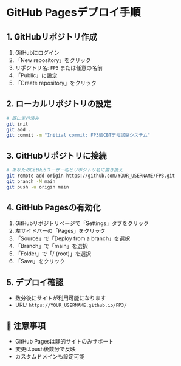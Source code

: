 # GitHub Pagesデプロイ手順

## 1. GitHubリポジトリ作成

1. GitHubにログイン
2. 「New repository」をクリック
3. リポジトリ名: `FP3` または任意の名前
4. 「Public」に設定
5. 「Create repository」をクリック

## 2. ローカルリポジトリの設定

```bash
# 既に実行済み
git init
git add .
git commit -m "Initial commit: FP3級CBTデモ試験システム"
```

## 3. GitHubリポジトリに接続

```bash
# あなたのGitHubユーザー名とリポジトリ名に置き換え
git remote add origin https://github.com/YOUR_USERNAME/FP3.git
git branch -M main
git push -u origin main
```

## 4. GitHub Pagesの有効化

1. GitHubリポジトリページで「Settings」タブをクリック
2. 左サイドバーの「Pages」をクリック
3. 「Source」で「Deploy from a branch」を選択
4. 「Branch」で「main」を選択
5. 「Folder」で「/ (root)」を選択
6. 「Save」をクリック

## 5. デプロイ確認

- 数分後にサイトが利用可能になります
- URL: `https://YOUR_USERNAME.github.io/FP3/`

## 📝 注意事項

- GitHub Pagesは静的サイトのみサポート
- 変更はpush後数分で反映
- カスタムドメインも設定可能